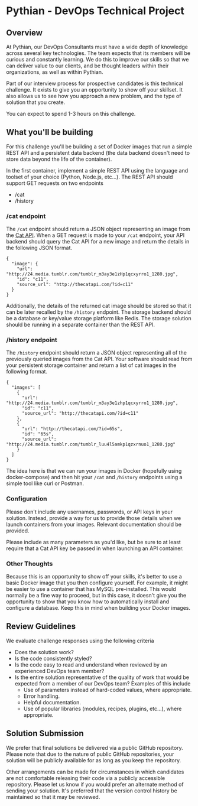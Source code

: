 # Pythian - DevOps Technical Project

## Overview

At Pythian, our DevOps Consultants must have a wide depth of knowledge across several key technologies.  The team expects that its members will be curious and constantly learning.  We do this to improve our skills so that we can deliver value to our clients, and be thought leaders within their organizations, as well as within Pythian.

Part of our interview process for prospective candidates is this technical challenge.  It exists to give you an opportunity to show off your skillset.  It also allows us to see how you approach a new problem, and the type of solution that you create.

You can expect to spend 1-3 hours on this challenge.

## What you'll be building

For this challenge you'll be building a set of Docker images that run a simple REST API and a persistent data backend (the data backend doesn't need to store data beyond the life of the container).

In the first container, implement a simple REST API using the language and toolset of your choice (Python, Node.js, etc...).  The REST API should support GET requests on two endpoints

  * /cat
  * /history
    
### /cat endpoint

The `/cat` endpoint should return a JSON object representing an image from the [Cat API](http://thecatapi.com/docs.html).  When a GET request is made to your `/cat` endpoint, your API backend should query the Cat API for a new image and return the details in the following JSON format.

```
{
  "image": {
    "url": "http://24.media.tumblr.com/tumblr_m3ay3e1zHp1qcxyrro1_1280.jpg",
    "id": "c11",
    "source_url": "http://thecatapi.com/?id=c11"
  }
}
```

Additionally, the details of the returned cat image should be stored so that it can be later recalled by the `/history` endpoint.  The storage backend should be a database or key/value storage platform like Redis.  The storage solution should be running in a separate container than the REST API.

### /history endpoint

The `/history` endpoint should return a JSON object representing all of the previously queried images from the Cat API.  Your software should read from your persistent storage container and return a list of cat images in the following format.

```
{
  "images": [
    {
      "url": "http://24.media.tumblr.com/tumblr_m3ay3e1zhp1qcxyrro1_1280.jpg",
      "id": "c11",
      "source_url": "http://thecatapi.com/?id=c11"
    },
    {
      "url": "http://thecatapi.com/?id=65s",
      "id": "65s",
      "source_url": "http://24.media.tumblr.com/tumblr_luu4l5amkp1qzxrnuo1_1280.jpg"
    }
  ]
}
```

The idea here is that we can run your images in Docker (hopefully using docker-compose) and then hit your `/cat` and `/history` endpoints using a simple tool like curl or Postman.

### Configuration

Please don't include any usernames, passwords, or API keys in your solution.  Instead, provide a way for us to provide those details when we launch containers from your images.  Relevant documentation should be provided.

Please include as many parameters as you'd like, but be sure to at least require that a Cat API key be passed in when launching an API container.

### Other Thoughts

Because this is an opportunity to show off your skills, it's better to use a basic Docker image that you then configure yourself.  For example, it might be easier to use a container that has MySQL pre-installed.  This would normally be a fine way to proceed, but in this case, it doesn't give you the opportunity to show that you know how to automatically install and configure a database.  Keep this in mind when building your Docker images.

## Review Guidelines

We evaluate challenge responses using the following criteria

  * Does the solution work?
  * Is the code consistently styled?
  * Is the code easy to read and understand when reviewed by an experienced DevOps team member?
  * Is the entire solution representative of the quality of work that would be expected from a member of our DevOps team?  Examples of this include
    * Use of parameters instead of hard-coded values, where appropriate.
    * Error handling.
    * Helpful documentation.
    * Use of popular libraries (modules, recipes, plugins, etc...), where appropriate.

## Solution Submission

We prefer that final solutions be delivered via a public GitHub repository.  Please note that due to the nature of public GitHub repositories, your solution will be publicly available for as long as you keep the repository.

Other arrangements can be made for circumstances in which candidates are not comfortable releasing their code via a publicly accessible repository.  Please let us know if you would prefer an alternate method of sending your solution.  It's preferred that the version control history be maintained so that it may be reviewed.
